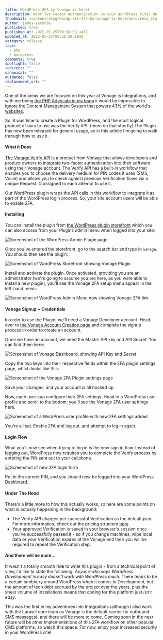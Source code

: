 ```yaml
---
title: WordPress 2FA by Vonage is here!
description: Want Two-Factor Authentication on your WordPress site? We've got you covered!
thumbnail: /content/blog/wordpress-2fa-by-vonage-is-here/wordpress_2fa-vonage.jpg
author: james-seconde
published: true
published_at: 2022-05-25T08:56:58.147Z
updated_at: 2022-05-25T08:56:58.184Z
category: release
tags:
  - php
  - wordpress
comments: true
spotlight: false
redirect: ""
canonical: ""
outdated: false
replacement_url: ""
---
```

One of the areas we are focused on this year at Vonage is Integrations, and with me being [the PHP Advocate in my team](https://developer.vonage.com/blog/21/10/11/james-seconde-joins-the-developer-relations-team) it would be impossible to ignore the Content Management System that powers [43% of the world's websites](https://kinsta.com/wordpress-market-share/).

So, it was time to create a Plugin for WordPress, and the most logical product of ours to use was the Verify API. (more on that shortly) The Plugin has now been released for general usage, so in this article I'm going to walk through how to use it.

#### What it Does

[The Vonage Verify API](https://developer.vonage.com/verify/overview) is a product from Vonage that allows developers and product owners to integrate two-factor authentication into their software using their Vonage account. The Verify API has a built-in workflow that enables you to choose the delivery medium for PIN codes it uses (SMS, Voice) and allows you to check against previous Verification flows via a unique Request ID assigned to each attempt to use it.

Our WordPress plugin wraps the API calls in this workflow to integrate it as part of the WordPress login process. So, your site account users will be able to enable 2FA.

#### Installing

You can install the plugin from [the WordPress plugin storefront](https://en-gb.wordpress.org/plugins/) which you can also access from your Plugins admin menu when logged into your site:

![Screenshot of the WordPress Admin Plugin page](/content/blog/wordpress-2fa-by-vonage-is-here/screenshot-2022-05-24-at-13.39.48-1.png)

Once you've entered the storefront, go to the search bar and type in `vonage`. You should then see the plugin:

![Screenshot of WordPress Storefront showing Vonage Plugin](/content/blog/wordpress-2fa-by-vonage-is-here/screenshot-2022-05-24-at-13.41.54.png)

Install and activate the plugin. Once activated, providing you are an administrator (we're going to assume you are here, as you were able to install a new plugin), you'll see the Vonage 2FA setup menu appear in the left-hand menu:

![Screenshot of WordPress Admin Menu now showing Vonage 2FA link](/content/blog/wordpress-2fa-by-vonage-is-here/screenshot-2022-05-24-at-13.43.25-1.png)

#### Vonage Signup + Credentials

In order to use the Plugin, we'll need a Vonage Developer account. Head over to [the Vonage Account Creation page](https://dashboard.nexmo.com/sign-up) and complete the signup process in order to create an account.

Once we have an account, we need the Master API key and API Secret. You can find them here:

![Screenshot of Vonage Dashboard, showing API Key and Secret](/content/blog/wordpress-2fa-by-vonage-is-here/screenshot-2022-05-24-at-13.47.13.png)

Copy the two keys into their respective fields within the 2FA plugin settings page, which looks like this:

![Screenshot of the Vonage 2FA Plugin settings page](/content/blog/wordpress-2fa-by-vonage-is-here/screenshot-2022-05-24-at-13.51.59.png)

Save your changes, and your account is all hooked up.

Now, each user can configure their 2FA settings. Head to a WordPress user profile and scroll to the bottom: you'll see the Vonage 2FA user settings here.

![Screenshot of a WordPress user profile with new 2FA settings added](/content/blog/wordpress-2fa-by-vonage-is-here/screenshot-2022-05-24-at-13.57.48.png)

You're all set. Enable 2FA and log out, and attempt to log in again.

#### Login Flow

What you'll now see when trying to log in is the new sign in flow. Instead of logging out, WordPress now requires you to complete the Verify process by entering the PIN sent out to your cellphone.

![Screenshot of new 2FA login form](/content/blog/wordpress-2fa-by-vonage-is-here/screenshot-2022-05-25-at-08.41.41.png)

Put in the correct PIN, and you should now be logged into your WordPress Dashboard.

#### Under The Hood

There's a little more to how this actually works, so here are some points on what is actually happening in the background:

* The Verify API charges per successful Verification as the default plan. For more information, check out the pricing structure [here](https://www.vonage.com/communications-apis/verify/pricing/)
* Your approved Verification is saved in your browser's session once you've successfully passed it - so if you change machines, wipe local data or your Verification expires at the Vonage end then you will be required to repeat the Verification step.

#### And there will be more...

It wasn't a totally smooth ride to write this plugin - from a technical point of view, I'd like to state the following: *Anyone who says WordPress Development is easy doesn't work with WordPress much*. There tends to be a certain snobbery around WordPress when it comes to Development, but the amount of tech debt accrued by the project over the years, plus the sheer volume of installations means that coding for this platform just *isn't easy*.

This was the first in my adventures into Integrations (although I also work with the Laravel core team as Vonage is the default carrier for outbound SMS messages), and there will be more to come. Coming soon in the near future will be *other* implementations of this 2FA workflow on other popular CMS platforms, so watch this space. For now, enjoy your increased security in your WordPress site!